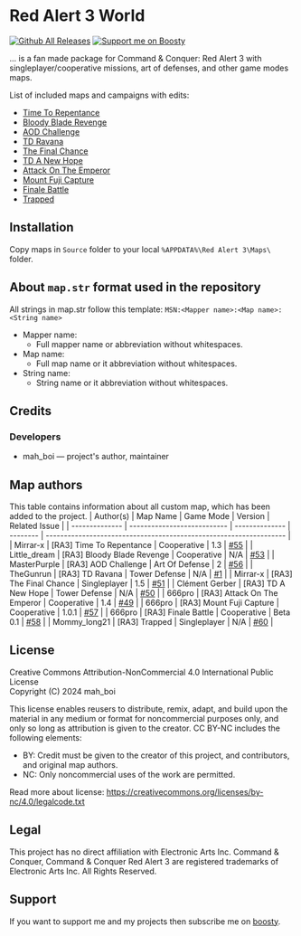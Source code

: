 # Red Alert 3 World
[![Github All Releases](https://img.shields.io/github/downloads/MahBoiDeveloper/RedAlert3World/total.svg)](https://github.com/MahBoiDeveloper/RedAlert3World/releases) [![Support me on Boosty](https://img.shields.io/badge/boosty-50₽/month-green.svg?logo=boosty)](https://boosty.to/mah_boi)

... is a fan made package for Command &amp; Conquer: Red Alert 3 with singleplayer/cooperative missions, art of defenses, and other game modes maps.

List of included maps and campaigns with edits:
* [Time To Repentance](https://www.moddb.com/games/cc-red-alert-3/addons/remastered-campaignrepentance)
* [Bloody Blade Revenge](https://www.moddb.com/games/cc-red-alert-3/addons/lds-pve-bloody-blade-revenge)
* [AOD Challenge](https://www.moddb.com/games/cc-red-alert-3/addons/art-of-defence-challange)
* [TD Ravana](https://www.cnclabs.com/downloads/details.aspx?id=520)
* [The Final Chance](https://www.moddb.com/games/cc-red-alert-3/addons/miathe-final-chance)
* [TD A New Hope](https://www.moddb.com/games/cc-red-alert-3/addons/td-a-new-hope-map)
* [Attack On The Emperor](https://www.moddb.com/games/cc-red-alert-3/addons/mission-imperor1)
* [Mount Fuji Capture](https://www.moddb.com/games/cc-red-alert-3/addons/mount-fuji-capture-v101)
* [Finale Battle](https://www.moddb.com/games/cc-red-alert-3/addons/final-battle-beta-01)
* [Trapped](https://www.moddb.com/games/cc-red-alert-3/addons/map19)

## Installation
Copy maps in `Source` folder to your local `%APPDATA%\Red Alert 3\Maps\` folder.

## About `map.str` format used in the repository
All strings in map.str follow this template: `MSN:<Mapper name>:<Map name>:<String name>`

* Mapper name:
  * Full mapper name or abbreviation without whitespaces.
* Map name:
  * Full map name or it abbreviation without whitespaces.
* String name:
  * String name or it abbreviation without whitespaces.

<!-- There also have the file `mapStrings.str`, that you can include in your version of `gamestrings.csf`. -->

## Credits
### Developers
* mah_boi — project's author, maintainer

## Map authors
This table contains information about all custom map, which has been added to the project.
| Author(s)      | Map Name                    | Game Mode      | Version  | Related Issue                                                      |
| -------------- | --------------------------- | -------------- | -------- | ------------------------------------------------------------------ |
| Mirrar-x       | [RA3] Time To Repentance    | Cooperative    | 1.3      | [#55](https://github.com/MahBoiDeveloper/RedAlert3World/issues/55) |
| Little_dream   | [RA3] Bloody Blade Revenge  | Cooperative    | N/A      | [#53](https://github.com/MahBoiDeveloper/RedAlert3World/issues/53) |
| MasterPurple   | [RA3] AOD Challenge         | Art Of Defense | 2        | [#56](https://github.com/MahBoiDeveloper/RedAlert3World/issues/56) |
| TheGunrun      | [RA3] TD Ravana             | Tower Defense  | N/A      | [#1](https://github.com/MahBoiDeveloper/RedAlert3World/issues/1)   |
| Mirrar-x       | [RA3] The Final Chance      | Singleplayer   | 1.5      | [#51](https://github.com/MahBoiDeveloper/RedAlert3World/issues/51) |
| Clément Gerber | [RA3] TD A New Hope         | Tower Defense  | N/A      | [#50](https://github.com/MahBoiDeveloper/RedAlert3World/issues/50) |
| 666pro         | [RA3] Attack On The Emperor | Cooperative    | 1.4      | [#49](https://github.com/MahBoiDeveloper/RedAlert3World/issues/49) |
| 666pro         | [RA3] Mount Fuji Capture    | Cooperative    | 1.0.1    | [#57](https://github.com/MahBoiDeveloper/RedAlert3World/issues/57) |
| 666pro         | [RA3] Finale Battle         | Cooperative    | Beta 0.1 | [#58](https://github.com/MahBoiDeveloper/RedAlert3World/issues/58) |
| Mommy_long21   | [RA3] Trapped               | Singleplayer   | N/A      | [#60](https://github.com/MahBoiDeveloper/RedAlert3World/issues/60) |

## License
Creative Commons Attribution-NonCommercial 4.0 International Public License<br/>
Copyright (C) 2024 mah_boi

This license enables reusers to distribute, remix, adapt, and build upon the material in any medium or format for noncommercial purposes only, and only so long as attribution is given to the creator. CC BY-NC includes the following elements:

 * BY: Credit must be given to the creator of this project, and contributors, and original map authors.
 * NC: Only noncommercial uses of the work are permitted.

Read more about license: https://creativecommons.org/licenses/by-nc/4.0/legalcode.txt

## Legal
This project has no direct affiliation with Electronic Arts Inc. Command & Conquer, Command & Conquer Red Alert 3 are registered trademarks of Electronic Arts Inc. All Rights Reserved.

## Support
If you want to support me and my projects then subscribe me on [boosty](https://boosty.to/mah_boi).

